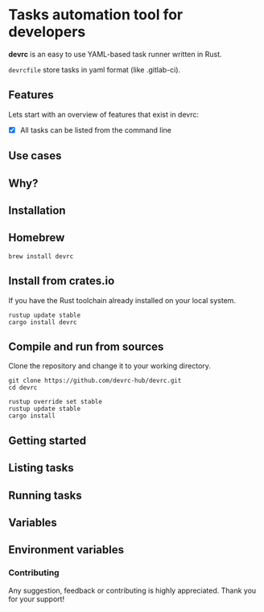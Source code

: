 Tasks automation tool for developers
====================================

**devrc** is an easy to use YAML-based task runner written in Rust.


`devrcfile` store tasks in yaml format (like .gitlab-ci).

Features
--------

Lets start with an overview of features that exist in devrc:

  * [x] All tasks can be listed from the command line



Use cases
-----------

Why?
----


Installation
------------

## Homebrew


```shell
brew install devrc
```

## Install from crates.io

If you have the Rust toolchain already installed on your local system.

``` shell
rustup update stable
cargo install devrc
```


## Compile and run from sources

Clone the repository and change it to your working directory.

```shell
git clone https://github.com/devrc-hub/devrc.git
cd devrc

rustup override set stable
rustup update stable
cargo install
```

Getting started
---------------

## Listing tasks


## Running tasks


## Variables


## Environment variables


### Contributing
Any suggestion, feedback or contributing is highly appreciated. Thank you for your support!
